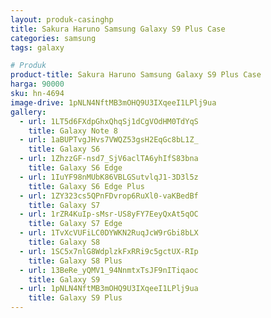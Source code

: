 ```yaml
---
layout: produk-casinghp
title: Sakura Haruno Samsung Galaxy S9 Plus Case
categories: samsung
tags: galaxy

# Produk
product-title: Sakura Haruno Samsung Galaxy S9 Plus Case
harga: 90000
sku: hn-4694
image-drive: 1pNLN4NftMB3mOHQ9U3IXqeeI1LPlj9ua
gallery:
  - url: 1LT5d6FXdpGhxQhqSj1dCgVOdHM0TdYqS
    title: Galaxy Note 8
  - url: 1aBUPTvgJHvs7VWQZ53gsH2EqGc8bL1Z_
    title: Galaxy S6
  - url: 1ZhzzGF-nsd7_SjV6aclTA6yhIfS83bna
    title: Galaxy S6 Edge
  - url: 1IuYF98nMUbK86VBLGSutvlqJ1-3D3l5z
    title: Galaxy S6 Edge Plus
  - url: 1ZY323cs5QPnFDvrop6RuXl0-vaKBedBf
    title: Galaxy S7
  - url: 1rZR4KuIp-sMsr-US8yFY7EeyQxAt5qOC
    title: Galaxy S7 Edge
  - url: 1TvXcVUFiLC0DYWKN2RuqJcW9rGbi8bLX
    title: Galaxy S8
  - url: 1SC5x7nlG8WdplzkFxRRi9c5gctUX-RIp
    title: Galaxy S8 Plus
  - url: 13BeRe_yQMV1_94NnmtxTsJF9nITiqaoc
    title: Galaxy S9
  - url: 1pNLN4NftMB3mOHQ9U3IXqeeI1LPlj9ua
    title: Galaxy S9 Plus
---
```

